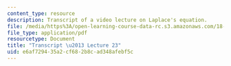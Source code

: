 ```yaml
---
content_type: resource
description: Transcript of a video lecture on Laplace's equation.
file: /media/https%3A/open-learning-course-data-rc.s3.amazonaws.com/18-085-computational-science-and-engineering-i-fall-2008/e6af729435a2cf682b8cad348afebf5c_18-085F08-L23.pdf
file_type: application/pdf
resourcetype: Document
title: "Transcript \u2013 Lecture 23"
uid: e6af7294-35a2-cf68-2b8c-ad348afebf5c
---
```

